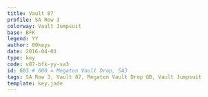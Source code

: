 ```yaml
---
title: Vault 87
profile: SA Row 3
colorway: Vault Jumpsuit
base: BFK
legend: YY
author: 00keys
date: 2016-04-01
type: key
code: v87-bfk-yy-sa3
id: 603 # 600 = Megaton Vault Drop, SA3
tags: SA Row 3, Vault 87, Megaton Vault Drop GB, Vault Jumpsuit
template: key.jade
---
```


<span class="more"> 

